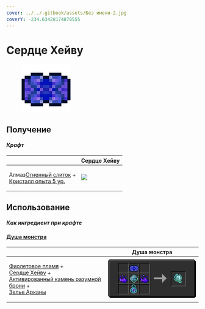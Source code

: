 ```yaml
---
cover: ../../.gitbook/assets/Без имени-2.jpg
coverY: -234.63428174878555
---
```


# Сердце Хейву

<figure><img src="../../.gitbook/assets/band_of_heiva_hunting_128.png" alt=""><figcaption></figcaption></figure>

## Получение

#### _Крафт_

|                                                                                                                     |  Сердце Хейву                                           |
| ------------------------------------------------------------------------------------------------------------------- | ------------------------------------------------------- |
| <p>Алмаз<a href="fireite_ingot.md">Огненный слиток</a> +<br><a href="xp_crystal_4.md">Кристалл опыта 5  ур.</a></p> | ![](../../.gitbook/assets/band\_of\_heiva\_hunting.png) |

## Использование

#### _Как ингредиент при крафте_

#### [Душа монстра](basemonstersoul.md)

|                                                                                                                                                                                                                                                             |  Душа монстра                                  |
| ----------------------------------------------------------------------------------------------------------------------------------------------------------------------------------------------------------------------------------------------------------- | ---------------------------------------------- |
| <p><a href="purple_blaze.md">Фиолетовое пламя</a> +<br><a href="band_of_heiva_hunting.md">Сердце Хейву</a> +<br><a href="sentientarmourgem_activated.md">Активированный камень разумной брони</a> +<br><a href="weak_arcana_potion.md">Зелье Арканы</a></p> | ![](../../.gitbook/assets/basemonstersoul.png) |

